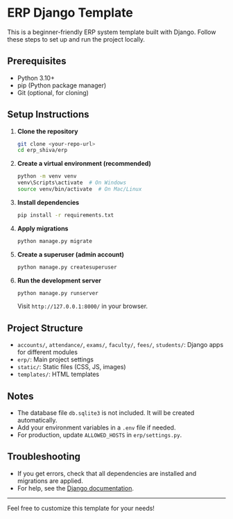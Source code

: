 # ERP Django Template

This is a beginner-friendly ERP system template built with Django. Follow these steps to set up and run the project locally.

## Prerequisites
- Python 3.10+
- pip (Python package manager)
- Git (optional, for cloning)

## Setup Instructions

1. **Clone the repository**
   ```sh
   git clone <your-repo-url>
   cd erp_shiva/erp
   ```

2. **Create a virtual environment (recommended)**
   ```sh
   python -m venv venv
   venv\Scripts\activate  # On Windows
   source venv/bin/activate  # On Mac/Linux
   ```

3. **Install dependencies**
   ```sh
   pip install -r requirements.txt
   ```

4. **Apply migrations**
   ```sh
   python manage.py migrate
   ```

5. **Create a superuser (admin account)**
   ```sh
   python manage.py createsuperuser
   ```

6. **Run the development server**
   ```sh
   python manage.py runserver
   ```
   Visit `http://127.0.0.1:8000/` in your browser.

## Project Structure
- `accounts/`, `attendance/`, `exams/`, `faculty/`, `fees/`, `students/`: Django apps for different modules
- `erp/`: Main project settings
- `static/`: Static files (CSS, JS, images)
- `templates/`: HTML templates

## Notes
- The database file `db.sqlite3` is not included. It will be created automatically.
- Add your environment variables in a `.env` file if needed.
- For production, update `ALLOWED_HOSTS` in `erp/settings.py`.

## Troubleshooting
- If you get errors, check that all dependencies are installed and migrations are applied.
- For help, see the [Django documentation](https://docs.djangoproject.com/en/4.0/).

---
Feel free to customize this template for your needs!
